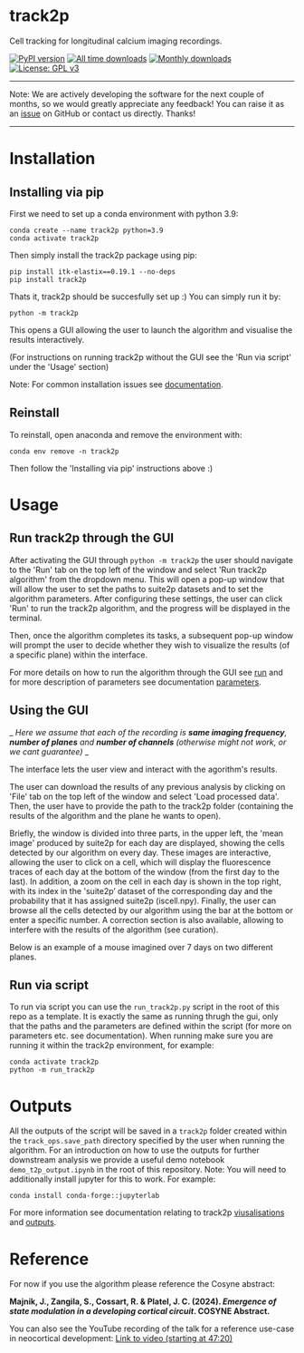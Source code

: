 # track2p
Cell tracking for longitudinal calcium imaging recordings.

[![PyPI version](https://img.shields.io/pypi/v/track2p)](https://pypi.org/project/track2p/)
[![All time downloads](https://static.pepy.tech/badge/track2p)](https://pepy.tech/project/track2p)
[![Monthly downloads](https://img.shields.io/pypi/dm/track2p)](https://pypi.org/project/track2p/)
[![License: GPL v3](https://img.shields.io/badge/License-GPLv3-blue.svg)](https://www.gnu.org/licenses/gpl-3.0)

___
Note: We are actively developing the software for the next couple of months, so we would greatly appreciate any feedback! You can raise it as an [issue](https://github.com/juremaj/track2p/issues) on GitHub or contact us directly. Thanks!
___


# Installation

## Installing via pip

First we need to set up a conda environment with python 3.9:

```
conda create --name track2p python=3.9
conda activate track2p
```

Then simply install the track2p package using pip:

```
pip install itk-elastix==0.19.1 --no-deps
pip install track2p
```

Thats it, track2p should be succesfully set up :)
You can simply run it by:

```
python -m track2p
```

This opens a GUI allowing the user to launch the algorithm and visualise the results interactively.

(For instructions on running track2p without the GUI see the 'Run via script' under the 'Usage' section)

Note: For common installation issues see [documentation](https://github.com/juremaj/track2p/blob/main/docs/installation.md).

## Reinstall

To reinstall, open anaconda and remove the environment with:

```
conda env remove -n track2p
```

Then follow the 'Installing via pip' instructions above :)


# Usage

## Run track2p through the GUI

After activating the GUI through `python -m track2p` the user should navigate to the 'Run' tab on the top left of the window and select 'Run track2p algorithm' from the dropdown menu. This will open a pop-up window that will allow the user to set the paths to suite2p datasets and to set the algorithm parameters. After configuring these settings, the user can click 'Run' to run the track2p algorithm, and the progress will be displayed in the terminal.

Then, once the algorithm completes its tasks, a subsequent pop-up window will prompt the user to decide whether they wish to visualize the results (of a specific plane) within the interface.

For more details on how to run the algorithm through the GUI see [run](https://github.com/juremaj/track2p/blob/main/docs/gui.md) and for more description of parameters see documentation [parameters](https://github.com/juremaj/track2p/blob/main/docs/parameters.md).

## Using the GUI

_ _Here we assume that each of the recording is **same imaging frequency**, **number of planes** and **number of channels** (otherwise might not work, or we cant guarantee)_ _

The interface lets the user view and interact with the agorithm's results. 

The user can download the results of any previous analysis by clicking on 'File' tab on the top left of the window and select 'Load processed data'. Then, the user have to provide the path to the track2p folder (containing the results of the algorithm and the plane he wants to open). 

Briefly, the window is divided into three parts, in the upper left, the 'mean image' produced by suite2p for each day are displayed, showing the cells detected by our algorithm on every day. These images are interactive, allowing the user to click on a cell, which will display the fluorescence traces of each day at the bottom of the window (from the first day to the last). In addition, a zoom on the cell in each day is shown in the top right, with its index in the 'suite2p’ dataset of the corresponding day and the probability that it has assigned suite2p (iscell.npy). Finally, the user can browse all the cells detected by our algorithm using the bar at the bottom or enter a specific number. A correction section is also available, allowing to interfere with the results of the algorithm (see curation). 

Below is an example of a mouse imagined over 7 days on two different planes.



## Run via script

To run via script you can use the `run_track2p.py` script in the root of this repo as a template. It is exactly the same as running thrugh the gui, only that the paths and the parameters are defined within the script (for more on parameters etc. see documentation). When running make sure you are running it within the track2p environment, for example:

```
conda activate track2p
python -m run_track2p
```

# Outputs

All the outputs of the script will be saved in a `track2p` folder created within the `track_ops.save_path` directory specified by the user when running the algorithm. For an introduction on how to use the outputs for further downstream analysis we provide a useful demo notebook `demo_t2p_output.ipynb` in the root of this repository. Note: You will need to additionally install jupyter for this to work. For example:

```
conda install conda-forge::jupyterlab
```

For more information see documentation relating to track2p [viusalisations](https://github.com/juremaj/track2p/blob/main/docs/visualisations.md) and [outputs](https://github.com/juremaj/track2p/blob/main/docs/outputs.md).

# Reference

For now if you use the algorithm please reference the Cosyne abstract:

  **Majnik, J., Zangila, S., Cossart, R. & Platel, J. C. (2024). _Emergence of state modulation in a developing cortical circuit_. COSYNE Abstract.**

  

You can also see the YouTube recording of the talk for a reference use-case in neocortical development: [Link to video (starting at 47:20)](https://youtu.be/Tr97HwgQ9ik?t=2839)
